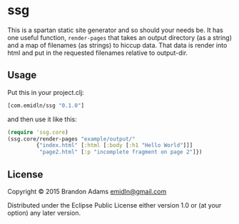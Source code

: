 # ssg

This is a spartan static site generator and so should your needs be.
It has one useful function, `render-pages` that takes an output directory 
(as a string) and a map of filenames (as strings) to hiccup data. That
data is render into html and put in the requested filenames relative to
output-dir.

## Usage

Put this in your project.clj:

```clj
[com.emidln/ssg "0.1.0"]
```

and then use it like this:

```clj
(require 'ssg.core)
(ssg.core/render-pages "example/output/" 
         {"index.html" [:html [:body [:h1 "Hello World"]]]
          "page2.html" [:p "incomplete fragment on page 2"]})
```

## License

Copyright © 2015 Brandon Adams <emidln@gmail.com>

Distributed under the Eclipse Public License either version 1.0 or (at
your option) any later version.
